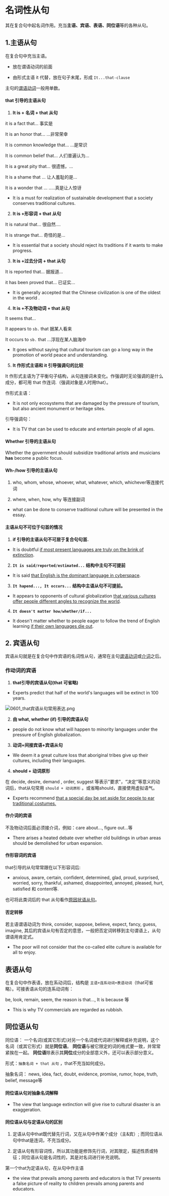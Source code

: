 # 名词性从句

其在复合句中起名词作用。充当**主语、宾语、表语、同位语**等的各种从句。

## 1.主语从句

在复合句中充当主语。

* 放在谓语动词的前面

* 由形式主语 it 代替，放在句子末尾，形成 `It...that-clause` 

主句的<u>谓语动词</u>一般用单数。

#### that 引导的主语从句

1. **It is + 名词 + that  从句**

it is a fact that...                事实是

It is an honor that...              ...非常荣幸

It is common knowledge that...               ...是常识

It is common belief that...                     人们普遍认为...

It is a great pity that...                          很遗憾，...

It is a shame that ...                                   让人羞耻的是...

It is a wonder that ...                                    .....真是让人惊讶

* It is a must for realization of sustainable development that a society conserves traditional cultures.
2. **It is +形容词 + that 从句**

It is natural that...                 很自然....

It is strange that...           奇怪的是...

* It is essential that a society should reject its traditions if it wants to make progress.
3. **It is +过去分词 + that 从句**

It is reported that...                 据报道...

it has been proved that...        已证实...

* It is generally accepted that the Chinese civilization is one of the oldest in the world .
4. **It is +不及物动词 + that 从句** 

It seems that... 

It appears to `sb.` that                据某人看来

It occurs to `sb.` that               ...浮现在某人脑海中

* It goes without saying that cultural tourism can go a long way in the promotion of world peace and understanding.
5. **It 作形式主语和 it 引导强调句的比较**

It 作形式主语为了平衡句子结构，从句连接词未变化。作强调时无论强调的是什么成分，都可用 that 作连词.（强调对象是人时用that）。

作形式主语：

* It is not only ecosystems that are damaged by the pressure of tourism, but also ancient monument or heritage sites.

引导强调句：

* It is TV that can be used to educate and entertain people of all ages.

#### Whether 引导的主语从句

Whether the government should subsidize traditional artists and musicians **has** become a public focus.

#### Wh-/how 引导的主语从句

1. who, whom, whose, whoever, what, whatever, which, whichever等连接代词

2. where, when, how, why 等连接副词
* what can be done to conserve traditional culture will be presented in the essay.

#### 主语从句不可位于句首的情况

1. **if 引导的主语从句不可居于复合句句首.**
* It is doubtful <u>if most present languages are truly on the brink of extinction</u>.
2. **`It is said/reported/estimated...` 结构中主句不可提前**
* It is said <u>that English is the dominant language in cyberspace</u>.
3. **`It hapend..., It occurs...` 结构中主语从句不可提前。**
* It appears to opponents of cultural globalization <u>that various  cultures offer people different angles to recognize the world</u>.
4. **`It doesn't matter how/whether/if...`**
* It doesn't matter whether to people eager to follow the trend of English learning <u>if their own languages die out</u>.



## 2. 宾语从句

宾语从句就是在复合句中作宾语的名词性从句，通常在主句<u>谓语动词</u>或<u>介词</u>之后。

### 作动词的宾语

1. **that引导的宾语从句(that 可省略)**
* Experts predict that half of the world's languages will be extinct in 100 years.



![0601_that宾语从句常用表达.png](E:\english\EnglishReading\tofel\write\语法\pic\6\0601_that宾语从句常用表达.png)

 

2. **由 what, whether (if) 引导的宾语从句**
* people do not know what will happen to minority languages under the pressure of English globalization.

 

3. **动词+间接宾语+宾语从句**
* We deem it a great culture loss that aboriginal tribes give up their cultures, including their languages.

 

4. **should + 动词原形**

在 decide, desire, demand , order, suggest 等表示"要求"，“决定”等意义的动词后，that从句常用 `should + 动词原形` 。或省略should，直接使用虚拟语气。

* Experts recommend <u>that a special day be set aside for people to ear traditional costumes.</u>



#### 作介词的宾语

不及物动词后面必须接介词，例如：care about..., figure out...等

* There arises a heated debate over whether old buildings in urban areas should be demolished for urban expansion.

 

#### 作形容词的宾语

that引导的从句常常跟在以下形容词后:

* anxious, aware, certain, confident, determined, glad, proud, surprised, worried, sorry, thankful, ashamed, disappointed, annoyed, pleased, hurt, satisfied 和 content等.

也可将此类词后的 that 从句看作<u>原因状语从句</u>。



#### 否定转移

若主语谓语动词为 think, consider, suppose, believe, expect, fancy, guess, imagine, 其后的宾语从句有否定的意思，一般把否定词转移到主句谓语上，从句谓语用肯定式。

* The poor will not consider that the co-called elite culture is available for all to enjoy.



## 表语从句

在复合句中作表语，放在系动词后，结构是 `主语+连系动词+表语动词`（that可省略）。可接表语从句的连系动词有：

be, look, remain, seem, the reason is that..., It is because 等

* This is why TV commercials are regarded as rubbish.

  

## 同位语从句

同位语： 一个名词(或其它形式)对另一个名词或代词进行解释或补充说明，这个名词（或其它形式）就是**同位语**。 **同位语**与被它限定的词的格式要一致，并常常紧挨在一起。 **同位语**除表示其**同位**成分的全部意义外，还可以表示部分意义。

形式：`抽象名词 + that 从句` ，that不充当如何成分。

抽象名词： news, idea, fact, doubt, evidence, promise, rumor, hope, truth, belief, message等

#### 同位语从句对抽象名词解释

* The view that language extinction will give rise to cultural disaster is an exaggeration.

#### 同位语从句与定语从句的区别

1. 定语从句中that既代替先行词，又在从句中作某个成分（主&宾）; 而同位语从句中that是连词，不充当成分。

2. 定语从句有形容词性，所以其功能是修饰先行词，对其限定，描述性质或特征；同位语从句是名词性的，其是对名词进行补充说明。

 

第一个that为定语从句，在从句中作主语

* the view that prevails among parents and educators is that TV presents a false picture of reality to children prevails among parents and educators.


























